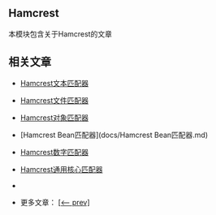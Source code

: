 ## Hamcrest

本模块包含关于Hamcrest的文章

## 相关文章

- [Hamcrest文本匹配器](docs/Hamcrest文本匹配器.md)
- [Hamcrest文件匹配器](docs/Hamcrest文件匹配器.md)
- [Hamcrest对象匹配器](docs/Hamcrest对象匹配器.md)
- [Hamcrest Bean匹配器](docs/Hamcrest Bean匹配器.md)
- [Hamcrest数字匹配器](docs/Hamcrest数字匹配器.md)
- [Hamcrest通用核心匹配器](docs/Hamcrest通用核心匹配器.md)
- []()

- 更多文章： [[<-- prev]](../assertions/README.md)